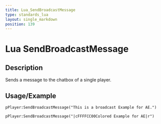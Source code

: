 ```yaml
---
title: Lua_SendBroadcastMessage
type: standards_lua
layout: single_markdown
position: 139
---
```


# Lua SendBroadcastMessage

## Description

Sends a message to the chatbox of a single player.

## Usage/Example

```
pPlayer:SendBroadcastMessage("This is a broadcast Example for AE.")
```

```
pPlayer:SendBroadcastMessage("|cFFFFCC00Colored Example for AE|r")
```
